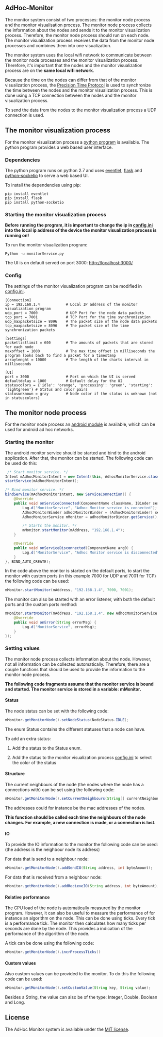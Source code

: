 AdHoc-Monitor
-------------------------

The monitor system consist of two processes: the monitor node process and the monitor visualisation process. The monitor node process collects the information about the nodes and sends it to the monitor visualization process. Therefore, the monitor node process should run on each node. The monitor visualization process receives the data from the monitor node processes and combines them into one visualization. 

The monitor system uses the local wifi network to communicate between the monitor node processes and the monitor visualization process. Therefore, it's important that the nodes and the monitor visualization process are on the __same local wifi network__.

Because the time on the nodes can differ from that of the monitor visualization process, the [Precision Time Protocol](https://en.wikipedia.org/wiki/Precision_Time_Protocol) is used to synchronize the time between the nodes and the monitor visualization process. This is done using a TCP connection between the nodes and the monitor visualization process.

To send the data from the nodes to the monitor visualization process a UDP connection is used.

The monitor visualization process  
-------------------------------------
For the monitor visualization process a [python program](monitor-program) is available. The python program provides a web based user interface.

### Dependencies
The python program runs on python 2.7 and uses [eventlet](https://github.com/eventlet/eventlet), [flask](http://flask.pocoo.org/) and [python-socketio](https://github.com/miguelgrinberg/python-socketio) to serve a web based UI.

To install the dependencies using pip:
```
pip install eventlet
pip install flask
pip install python-socketio
```

### Starting the monitor visualization process 
__Before running the program, it is important to change the ip in [config.ini](monitor-program/config.ini) into the local ip address of the device the monitor visualization process is running on!__

To run the monitor visualization program:
```
Python -u monitorService.py
```

The UI is on default served on port 3000: [http://localhost:3000/](http://localhost:3000/)

### Config
The settings of the monitor visualization program can be modified in [config.ini](monitor-program/config.ini).

```
[Connection]
ip = 192.168.1.4            # Local IP address of the monitor visualization program
udp_port = 7000             # UDP Port for the node data packets
tcp_port = 7001             # TCP Port for the time synchronization
udp_maxpacketsize = 8096    # The packet size of the node data packets
tcp_maxpacketsize = 8096    # The packet size of the time synchronization packets

[Settings]
packetlistlimit = 600       # The amounts of packets that are stored for each node
maxoffset = 1000            # The max time offset in milliseconds the program looks back to find a packet for a timestamp
arraylenght = 10000         # The length of the charts interval in milliseconds

[UI]
port = 3000                 # Port on which the UI is served
defaultdelay = 1000         # Default delay for the UI
statuscolors = {'idle': 'orange', 'processing': 'green', 'starting': 'lightgreen'} # Status and color pairs
statusunknown = gray        # Node color if the status is unknown (not in statuscolors)
```

The monitor node process
-----------------------------
For the monitor node process an [android module](adhocmonitor) is available, which can be used for android ad hoc networks. 

### Starting the monitor
The android monitor service should be started and bind to the android application. After that, the monitor can be started. 
The following code can be used do this:
```java
 /* Start monitor service. */
Intent mAdhocMonitorIntent = new Intent(this, AdhocMonitorService.class);
startService(mAdhocMonitorIntent);

/* Bind monitor service. */
bindService(mAdhocMonitorIntent, new ServiceConnection() {
    @Override
    public void onServiceConnected(ComponentName className, IBinder service) {
        Log.d("MonitorService", "Adhoc Monitor service is connected");
        AdhocMonitorBinder adhocMonitorBinder = (AdhocMonitorBinder) service;
        AdhocMonitorService mMonitor = adhocMonitorBinder.getService();

        /* Starts the monitor. */
        mMonitor.startMonitor(mAddress, "192.168.1.4");
    }

    @Override
    public void onServiceDisconnected(ComponentName arg0) {
        Log.d("MonitorService", "Adhoc Monitor service is disconnected");
    }
}, BIND_AUTO_CREATE);
```

In the code above the monitor is started on the default ports, to start the monitor with custom ports (in this example 7000 for UDP and 7001 for TCP) the following code can be used:
```java
mMonitor.startMonitor(mAddress, "192.168.1.4", 7000, 7001);
```

The monitor can also be started with an error listener, with both the default ports and the custom ports method:
```java
mMonitor.startMonitor(mAddress, "192.168.1.4", new AdhocMonitorService.MonitorErrorListener() {
    @Override
    public void onError(String errorMsg) {
        Log.d("MonitorService", errorMsg);
    }
});
```

### Setting values
The monitor node process collects information about the node. However, not all information can be collected automatically. Therefore, there are a couple functions that should be used to provide the information to the monitor node process. 

__The following code fragments assume that the monitor service is bound and started. The monitor service is stored in a variable: mMonitor.__
#### Status
The node status can be set with the following code:
```java
mMonitor.getMonitorNode().setNodeStatus(NodeStatus.IDLE);
```

The enum Status contains the different statuses that a node can have. 

To add an extra status:

1. Add the status to the Status enum. 

2. Add the status to the monitor visualization process [config.ini](monitor-program/config.ini) to select the color of the status 


#### Structure
The current neighbours of the node (the nodes where the node has a connections with) can be set using the following code:

```java
mMonitor.getMonitorNode().setCurrentNeighbours(String[] currentNeighbours);
```

The addresses could for instance be the mac addresses of the nodes.

__This function should be called each time the neighbours of the node changes. For example, a new connection is made, or a connection is lost.__


#### IO
To provide the IO information to the monitor the following code can be used:
(the address is the neighbour node its address)

For data that is send to a neighbour node:
```java
mMonitor.getMonitorNode().addSendIO(String address, int byteAmount);
```

For data that is received from a neighbour node:
```java
mMonitor.getMonitorNode().addRecieveIO(String address, int byteAmount);
```
#### Relative performance
The CPU load of the node is automatically measured by the monitor program. However, it can also be useful to measure the performance of for instance an algorithm on the node. This can be done using ticks. Every tick is a performance tick. The monitor then calculates how many ticks per seconds are done by the node. This provides a indication of the performance of the algorithm of the node.

A tick can be done using the following code:
```java
mMonitor.getMonitorNode().incrProcessTicks()
```

#### Custom values
Also custom values can be provided to the monitor. To do this the following code can be used:
```java
mMonitor.getMonitorNode().setCustomValue(String key, String value);
```
Besides a String, the value can also be of the type: Integer, Double, Boolean and Long.

License
-------

The AdHoc Monitor system is available under the [MIT license](LICENSE).

